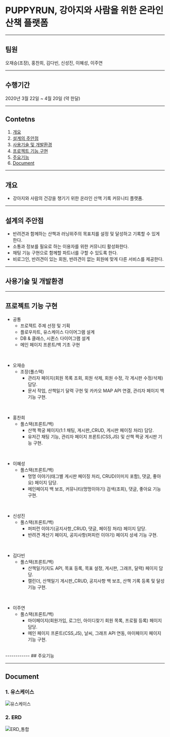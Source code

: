 # PUPPYRUN, 강아지와 사람을 위한 온라인 산책 플랫폼
------------
## 팀원 
오재승(조장), 홍찬희, 김다빈, 신성진, 이혜성, 이주연

------------
## 수행기간
2020년 3월 22일 ~ 4월 20일 (약 한달)

------------


## Contetns

1. [개요](#개요)
2. [설계의 주안점](#설계의-주안점)
3. [사용기술 및 개발환경](#사용기술-및-개발환경)
4. [프로젝트 기능 구현](#프로젝트-기능-구현)
5. [주요기능](#주요기능)
6. [Document](#Document)

------------

## 개요
+ 강아지와 사람의 건강을 챙기기 위한 온라인 산책 기록 커뮤니티 플랫폼.
------------

## 설계의 주안점
- 반려견과 함께하는 산책과 러닝위주의 목표치를 설정 및 달성하고 기록할 수 있게 한다.
- 소통과 정보를 필요로 하는 이용자를 위한 커뮤니티 활성화한다.
- 채팅 기능 구현으로 함께할 파트너를 구할 수 있도록 한다.
- 비로그인, 반려견이 있는 회원, 반려견이 없는 회원에 맞게 다른 서비스를 제공한다.

------------
## 사용기술 및 개발환경


------------
## 프로젝트 기능 구현


- 공통
    - 프로젝트 주제 선정 및 기획 
    - 플로우차트, 유스케이스 다이어그램 설계
    - DB & 클래스, 시퀸스 다이어그램 설계
    - 메인 페이지 프론트/백 기초 구현
<br>

- 오재승
  - 조장(풀스택)
    - 관리자 페이지(회원 목록 조회, 회원 삭제, 회원 수정, 각 게시판 수정/삭제) 담당.
    - 문서 작업, 산책일기 달력 구현 및 카카오 MAP API 연결, 관리자 페이지 백 기능 구현.
<br>

- 홍찬희
  - 풀스택(프론트/백)
    - 산책 짝궁 페이지(1:1 채팅, 게시판_CRUD, 게시판 페이징 처리) 담당.
    - 유저간 채팅 기능, 관리자 페이지 프론트(CSS,JS) 및 산책 짝궁 게시판 기능 구현.
<br>  
   
- 이혜성
  - 풀스택(프론트/백)
    - 멍멍 이야기(태그별 게시판 페이징 처리, CRUD(이미지 포함), 댓글, 좋아요) 페이지 담당.
    - 메인페이지 백 보조, 커뮤니티(멍멍이야기) 검색(조회), 댓글, 좋아요 기능 구현.
<br>

- 신성진
  - 풀스택(프론트/백)
    - 퍼피런 이야기(공지사항_CRUD, 댓글, 페이징 처리) 페이지 담당.
    - 반려견 계산기 페이지, 공지사항(퍼피런 이야기) 페이지 상세 기능 구현.
 <br>  
   
- 김다빈
  - 풀스택(프론트/백)
    - 산책일기(지도 API, 목표 등록, 목표 설정, 게시판, 그래프, 달력) 페이지 담당.
    - 캘린더, 산책일기 게시판_CRUD, 공지사항 백 보조, 산책 기록 등록 및 달성 기능 구현.
<br>

- 이주연
  - 풀스택(프론트/백)
    - 마이페이지(회원가입, 로그인, 아이디찾기 회원 목록, 프로필 등록) 페이지 담당.
    - 메인 페이지 프론트(CSS,JS), 날씨, 그래프 API 연동, 마이페이지 페이지 기능 구현.
<br>
------------
## 주요기능

------------
## Document
### 1. 유스케이스
![유스케이스](https://user-images.githubusercontent.com/81937349/118353075-c71e2080-b59f-11eb-85b5-9db49f2ff080.png)

### 2. ERD
![ERD_통합](https://user-images.githubusercontent.com/81937349/118353105-df8e3b00-b59f-11eb-9a3a-d53fd93c04d7.png)


